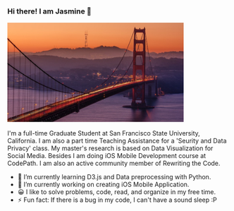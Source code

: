 ### Hi there! I am Jasmine 👋

<p><img width="400px" src="https://github.com/jasjahan/jasjahan/blob/main/SF%20Golden%20Gate.png" /></p>

I'm a full-time Graduate Student at San Francisco State University, California. I am also a part time Teaching Assistance for a 'Seurity and Data Privacy' class. My master's research is based on Data Visualization for Social Media. Besides I am doing iOS Mobile Development course at  CodePath. I am also an active community member of Rewriting the Code.


- 🌱 I’m currently learning D3.js and Data preprocessing with Python.
- 🔭 I’m currently working on creating iOS Mobile Application.
- 😀 I like to solve problems, code, read, and organize in my free time.
- ⚡ Fun fact: If there is a bug in my code, I can't have a sound sleep :P
